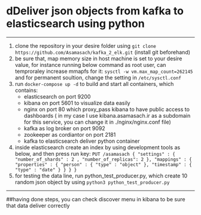 # dDeliver json objects from kafka to elasticsearch using python
---
1. clone the repository in your desire folder using `git clone https://github.com/Asamasach/kafka_2_elk.git` (install git beforehand)
2. be sure that, map memory size in host machine is set to your desire value, for instance running below command as root user, can temproraley increase mmapfs for it: `sysctl -w vm.max_map_count=262145`
and for permanent soultion, change the setting in `/etc/sysctl.conf`
3. run `docker-compose up -d` to build and start all containers, which contains:
    - elasticsearch on port 9200
    - kibana on port 5601 to visualize data easily
    - nginx on port 80 which proxy_pass kibana to have public access to dashboards ( in my case I use kibana.asamasach.ir as a subdomain for this service, you can change it in ./nginx/nginx.conf file)
    - kafka as log broker on port 9092
    - zookeeper as cordiantor on port 2181
    - kafka to elasticsearch deliver python container
4. inside elasticsearch create an index by using development tools as below, and then press run key:
`PUT /asamasach
{
    "settings" : {
        "number_of_shards" : 2
        , "number_of_replicas": 2
    },
    "mappings" : {
        "properties" : {
            "person" : { "type" : "object" },
            "timestamp" : { "type" : "date" }
        }
    }
}`
5. for testing the data line, run python_test_producer.py, which create 10 random json object by using `python3 python_test_producer.py`

----
##having done steps, you can check discover menu in kibana to be sure that data deliver correctly 
